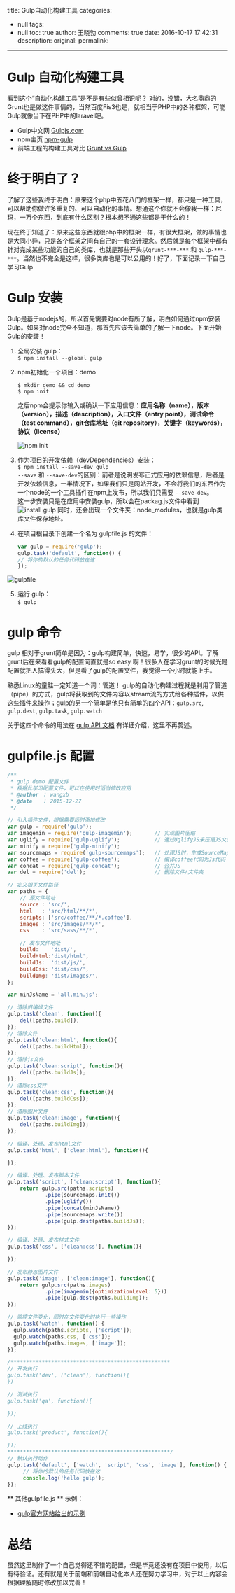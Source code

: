 title: Gulp自动化构建工具
categories:
  - null
tags:
  - null
toc: true
author: 王晓勃
comments: true
date: 2016-10-17 17:42:31
description:
original:
permalink:
---

# Gulp 自动化构建工具   

看到这个“自动化构建工具”是不是有些似曾相识呢？ 对的，没错，大名鼎鼎的Grunt也是做这件事情的，当然百度Fis3也是，就相当于PHP中的各种框架，可能Gulp就像当下在PHP中的laravel吧。
<!-- more -->

* Gulp中文网 [Gulpjs.com](http://www.gulpjs.com.cn/)
* npm主页 [npm-gulp](https://www.npmjs.com/package/gulp)
* 前端工程的构建工具对比 [Grunt vs Gulp](http://segmentfault.com/a/1190000002491282)

# 终于明白了？

了解了这些我终于明白：原来这个php中五花八门的框架一样，都只是一种工具，可以帮助你做许多重复的、可以自动化的事情。想通这个你就不会像我一样：尼玛，一万个东西，到底有什么区别？根本想不通这些都是干什么的！    

现在终于知道了：原来这些东西就跟php中的框架一样，有很大框架，做的事情也是大同小异，只是各个框架之间有自己的一套设计理念。然后就是每个框架中都有针对完成某些功能的自己的类库，也就是那些开头以`grunt-***-***` 和 `gulp-***-***`。当然也不完全是这样，很多类库也是可以公用的！好了，下面记录一下自己学习Gulp

# Gulp 安装  

Gulp是基于nodejs的，所以首先需要对node有所了解，明白如何通过npm安装Gulp。如果对node完全不知道，那首先应该去简单的了解一下node。下面开始Gulp的安装！

 1. 全局安装 gulp：   
 `$ npm install --global gulp`

 2. npm初始化一个项目：demo   

     ```shell
     $ mkdir demo && cd demo  
     $ npm init   
     ```
     之后npm会提示你输入或确认一下应用信息：**应用名称（name），版本（version），描述（description），入口文件（entry point），测试命令（test command），git仓库地址（git repository），关键字（keywords），协议（license）**   

     ![npm init](https://github.com/wxb/FE/blob/master/gulp/npm%20init.png?raw=true)

 3. 作为项目的开发依赖（devDependencies）安装：    
 `$ npm install --save-dev gulp`       
 `--save` 和 `--save-dev`的区别：前者是说明发布正式应用的依赖信息，后者是开发依赖信息，一半情况下，如果我们只是网站开发，不会将我们的东西作为一个node的一个工具插件在npm上发布，所以我们只需要 `--save-dev`。    
 这一步安装只是在应用中安装gulp，所以会在packag.js文件中看到
 ![install gulp](https://github.com/wxb/FE/blob/master/gulp/install%20gulp.jpg?raw=true)
 同时，还会出现一个文件夹：node_modules，也就是gulp类库文件保存地址。

 4. 在项目根目录下创建一个名为 gulpfile.js 的文件：    

     ```js
     var gulp = require('gulp');     
     gulp.task('default', function() {     
     // 将你的默认的任务代码放在这    
     });
     ```
  ![gulpfile](https://github.com/wxb/FE/blob/master/gulp/gulpfile.jpg?raw=true)

 5. 运行 gulp：    
     `$ gulp`


# gulp 命令  

gulp 相对于grunt简单是因为：gulp构建简单，快速，易学，很少的API。了解grunt后在来看看gulp的配置简直就是so easy 啊！很多人在学习grunt的时候光是配置就把人搞得头大，但是看了gulp的配置文件，我觉得一个小时就能上手。

熟悉Linux的童鞋一定知道一个词：管道！ gulp的自动化构建过程就是利用了管道（pipe）的方式，gulp将获取到的文件内容以stream流的方式给各种插件，以供这些插件来操作；gulp的另一个简单是他只有简单的四个API：`gulp.src`, `gulp.dest`, `gulp.task`, `gulp.watch`   

关于这四个命令的用法在 [gulp API 文档](http://www.gulpjs.com.cn/docs/api/) 有详细介绍，这里不再赘述。

# gulpfile.js 配置  

```js
/**
 * gulp demo 配置文件
 * 根据此学习配置文件，可以在使用时适当修改应用
 * @author ： wangxb
 * @date   ： 2015-12-27
 */

// 引入插件文件，根据需要适时添加修改
var gulp = require('gulp');  
var imagemin = require('gulp-imagemin');       // 实现图片压缩
var uglify = require('gulp-uglify');           // 通过UglifyJS来压缩JS文件
var minify = require('gulp-minify');
var sourcemaps = require('gulp-sourcemaps');   // 处理JS时，生成SourceMap
var coffee = require('gulp-coffee');		   // 编译coffee代码为Js代码
var concat = require('gulp-concat');           // 合并JS
var del = require('del');                      // 删除文件/文件夹

// 定义相关文件路径
var paths = {
	// 源文件地址
	source : 'src/',
	html   : 'src/html/**/*',
	scripts: ['src/coffee/**/*.coffee'],
	images : 'src/images/**/*',
	css    : 'src/sass/**/*',

	// 发布文件地址
	build:    'dist/',
	buildHtml:'dist/html',
	buildJs:  'dist/js/',
	buildCss: 'dist/css/',
	buildImg: 'dist/images/',
};

var minJsName = 'all.min.js';

// 清除旧编译文件
gulp.task('clean', function(){
	del([paths.build]);
});
// 清除文件
gulp.task('clean:html', function(){
	del([paths.buildHtml]);
});
// 清除js文件
gulp.task('clean:script', function(){
	del([paths.buildJs]);
});
// 清除css文件
gulp.task('clean:css', function(){
	del([paths.buildCss]);
});
// 清除图片文件
gulp.task('clean:image', function(){
	del([paths.buildImg]);
});

// 编译、处理、发布html文件
gulp.task('html', ['clean:html'], function(){

});

// 编译、处理、发布脚本文件
gulp.task('script', ['clean:script'], function(){
	return gulp.src(paths.scripts)
			.pipe(sourcemaps.init())     
			.pipe(uglify())              
			.pipe(concat(minJsName))  
			.pipe(sourcemaps.write())
			.pipe(gulp.dest(paths.buildJs));
});

// 编译、处理、发布样式文件
gulp.task('css', ['clean:css'], function(){

});

// 发布静态图片文件
gulp.task('image', ['clean:image'], function(){
	return gulp.src(paths.images)
    		.pipe(imagemin({optimizationLevel: 5}))
    		.pipe(gulp.dest(paths.buildImg));
});

// 监控文件变化，同时在文件变化时执行一些操作
gulp.task('watch', function() {
  gulp.watch(paths.scripts, ['script']);
  gulp.watch(paths.css, ['css']);
  gulp.watch(paths.images, ['image']);
});

/***************************************************
// 开发执行
gulp.task('dev', ['clean'], function(){
})

// 测试执行
gulp.task('qa', function(){

});

// 上线执行
gulp.task('product', function(){

});
****************************************************/
// 默认执行动作
gulp.task('default', ['watch', 'script', 'css', 'image'], function() {     
     // 将你的默认的任务代码放在这  
     console.log('hello gulp');  
});
```

** 其他gulpfile.js ** 示例：

* [gulp官方网站给出的示例](https://github.com/gulpjs/gulp)     

# 总结
虽然这里制作了一个自己觉得还不错的配置，但是毕竟还没有在项目中使用，以后有待验证。还有就是关于前端和前端自动化本人还在努力学习中，对于以上内容会根据理解随时修改加以完善！
